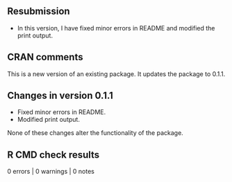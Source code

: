 ## Resubmission

* In this version, I have fixed minor errors in README and modified the print output.

## CRAN comments

This is a new version of an existing package. It updates the package to 0.1.1.

## Changes in version 0.1.1

- Fixed minor errors in README.  
- Modified print output.  

None of these changes alter the functionality of the package.

## R CMD check results

0 errors | 0 warnings | 0 notes
